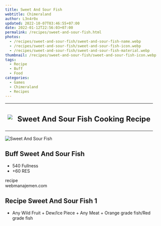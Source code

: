 ```yaml
---
title: Sweet And Sour Fish
webtitle: Chimeraland
author: L3n4r0x
updated: 2022-10-07T03:46:55+07:00
date: 2022-01-12T22:56:03+07:00
permalink: /recipes/sweet-and-sour-fish.html
photos:
  - /recipes/sweet-and-sour-fish/sweet-and-sour-fish-name.webp
  - /recipes/sweet-and-sour-fish/sweet-and-sour-fish-icon.webp
  - /recipes/sweet-and-sour-fish/sweet-and-sour-fish-material.webp
thumbnail: /recipes/sweet-and-sour-fish/sweet-and-sour-fish-icon.webp
tags:
  - Recipe
  - Buff
  - Food
categories:
  - Games
  - Chimeraland
  - Recipes
---
```


<section id="bootstrap-wrapper"><link rel="stylesheet" href="https://cdn.statically.io/gh/dimaslanjaka/Web-Manajemen/40ac3225/css/bootstrap-4.5-wrapper.css"/><div class="row mb-2"><div class="col-md-12 mb-2"><table class="table" id="post-info"><tbody><tr><td><img class="d-inline-block me-2" src="/chimeraland/recipes/sweet-and-sour-fish/sweet-and-sour-fish-icon.webp" width="auto" height="auto"/></td><td><h1 class="fs-5">Sweet And Sour Fish Cooking Recipe</h1></td></tr></tbody></table></div></div><div class="card mb-2"><div class="row g-0"><div class="col-sm-4 position-relative mb-2"><img src="/chimeraland/recipes/sweet-and-sour-fish/sweet-and-sour-fish-material.webp" class="card-img fit-cover w-100 h-100" alt="Sweet And Sour Fish" data-fancybox="true"/></div><div class="col-sm-8 mb-2"><div class="card-body"><h2 class="card-title fs-5">Buff Sweet And Sour Fish</h2><div class="card-text"><ul><li>540 Fullness</li><li>+60 RES</li></ul></div><span class="badge rounded-pill bg-dark">recipe</span></div><div class="card-footer text-end text-muted">webmanajemen.com</div></div></div></div><div class="row mb-2"><div class="col-12 col-lg-6 recipe-item mb-2"><div class="card"><div class="card-body"><h2 class="card-title fs-5">Recipe Sweet And Sour Fish 1</h2><div class="card-text"><ul><li>Any Wild Fruit<span> + </span>Dew/Ice Piece<span> + </span>Any Meat<span> + </span>Orange grade fish/Red grade fish</li></ul></div></div></div></div></div></section>